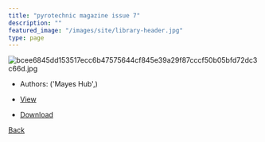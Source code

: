 ```yaml
---
title: "pyrotechnic magazine issue 7"
description: ""
featured_image: "/images/site/library-header.jpg"
type: page
---
```


![bcee6845dd153517ecc6b47575644cf845e39a29f87cccf50b05bfd72dc3c66d.jpg](https://drive.google.com/uc?export=view&id=1gAeTx-P973BExyH7fmJkBS6tUDwkfgsZ)
* Authors: ('Mayes Hub',)
* <a href="https://drive.google.com/uc?export=view&id=19286YRuZNIOYdYiBLVAAs4FXsBd4H9TG" target="_blank">View</a>

* [Download](https://drive.google.com/uc?export=download&id=19286YRuZNIOYdYiBLVAAs4FXsBd4H9TG)

[Back](/library/)
